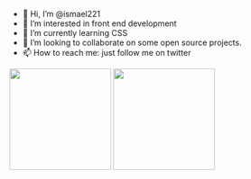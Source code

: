 - 👋 Hi, I’m @ismael221
- 👀 I’m interested in front end development
- 🌱 I’m currently learning CSS
- 💞️ I’m looking to collaborate on some open source projects.
- 📫 How to reach me: just follow me on twitter

<div>
  <img height="180em" src="https://github-readme-stats.vercel.app/api?username=ismael221&theme=dark&show_icons=true)">
  <img height="180em" src="https://github-readme-stats.vercel.app/api/top-langs/?username=ismael221&theme=dark">
</div>
 


